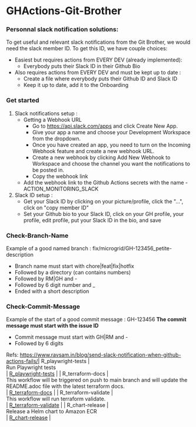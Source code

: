 # GHActions-Git-Brother



### Personnal slack notification solutions:
To get useful and relevant slack notifications from the Git Brother, we would need the slack member ID.
To get this ID, we have couple choices:
- Easiest but requires actions from EVERY DEV (already implemented):
    - Everybody puts their Slack ID in their Github Bio
- Also requires actions from EVERY DEV and must be kept up to date :
    - Create a file where everybody puts their Github ID and Slack ID
    - Keep it up to date, add it to the Onboarding



### Get started
1. Slack notifications setup :
    - Getting a Webhook URL
        - Go to https://api.slack.com/apps and click Create New App.
        - Give your app a name and choose your Development Workspace from the dropdown.
        - Once you have created an app, you need to turn on the Incoming Webhook feature and create a new webhook URL.
        - Create a new webhook by clicking Add New Webhook to Workspace and choose the channel you want the notifications to be posted in.
        - Copy the webhook link
    - Add the webhook link to the Github Actions secrets with the name - ACTION_MONITORING_SLACK
2. Slack ID setup :
    - Get your Slack ID by clicking on your picture/profile, click the "...", click on "copy member ID"
    - Set your Github bio to your Slack ID, click on your GH profile, your profile, edit profile, put your Slack ID in the bio, and save






### Check-Branch-Name
Example of a good named branch : fix/microgrid/GH-123456_petite-description

- Branch name must start with chore|feat|fix|hotfix
- Followed by a directory (can contains numbers)
- Followed by RM|GH and -
- Followed by 6 digit number and _
- Ended with a short description

### Check-Commit-Message
Example of the start of a good commit message : GH-123456
**The commit message must start with the issue ID**

- Commit message must start with GH|RM and -
- Followed by 6 digits

Refs:
https://www.ravsam.in/blog/send-slack-notification-when-github-actions-fails/| R_playwright-tests | <br>Run Playwright tests<br> | [R_playwright-tests](https://github.com/UlysseCarpentier/GHActions-Git-Brother/blob/main/playwright/R_playwright-tests.yml)  |
| R_terraform-docs | <br>This workflow will be triggered on push to main branch and will update the README.adoc file with the latest terraform docs.<br> | [R_terraform-docs](https://github.com/UlysseCarpentier/GHActions-Git-Brother/blob/main/terraform/R_terraform-docs.yml)  |
| R_terraform-validate | <br>This workflow will run terraform validate.<br> | [R_terraform-validate](https://github.com/UlysseCarpentier/GHActions-Git-Brother/blob/main/terraform/R_terraform-validate.yml)  |
| R_chart-release | <br>Release a Helm chart to Amazon ECR<br> | [R_chart-release](https://github.com/UlysseCarpentier/GHActions-Git-Brother/blob/main/chart/R_chart-release.yml)  |

